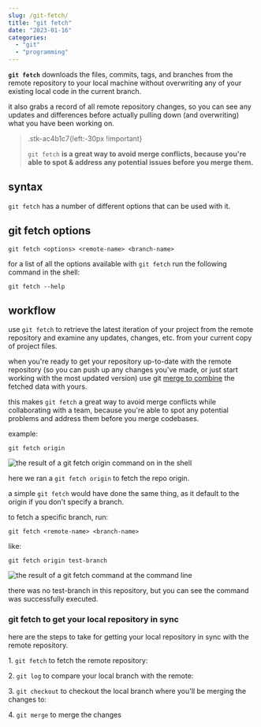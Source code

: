 ```yaml
---
slug: /git-fetch/
title: "git fetch"
date: "2023-01-16"
categories: 
  - "git"
  - "programming"
---
```


**`git fetch`** downloads the files, commits, tags, and branches from the remote repository to your local machine without overwriting any of your existing local code in the current branch.

it also grabs a record of all remote repository changes, so you can see any updates and differences before actually pulling down (and overwriting) what you have been working on.

> .stk-ac4b1c7{left:-30px !important}
> 
> `git fetch` **is a great way to avoid merge conflicts, because you're able to spot & address any potential issues before you merge them.**

## syntax

`git fetch` has a number of different options that can be used with it.

## git fetch options

```
git fetch <options> <remote-name> <branch-name>
```

for a list of all the options available with `git fetch` run the following command in the shell:

```
git fetch --help
```

## workflow

use `git fetch` to retrieve the latest iteration of your project from the remote repository and examine any updates, changes, etc. from your current copy of project files.

when you're ready to get your repository up-to-date with the remote repository (so you can push up any changes you've made, or just start working with the most updated version) use git [merge to combine](https://devinschumacher.com/how-to-combine-merge-multiple-csv-or-excel-files-for-mac-pc/) the fetched data with yours.

this makes `git fetch` a great way to avoid merge conflicts while collaborating with a team, because you're able to spot any potential problems and address them before you merge codebases.

example:

```
git fetch origin
```

![the result of a git fetch origin command on in the shell](/images/screen-shot-2022-08-06-at-08.53.22.png)

here we ran a `git fetch origin` to fetch the repo origin.

a simple `git fetch` would have done the same thing, as it default to the origin if you don't specify a branch.

to fetch a specific branch, run:

```
git fetch <remote-name> <branch-name>
```

like:

```
git fetch origin test-branch
```

![the result of a git fetch command at the command line](/images/screen-shot-2022-08-06-at-08.59.36-1024x151.png)

there was no test-branch in this repository, but you can see the command was successfully executed.

### git fetch to get your local repository in sync

here are the steps to take for getting your local repository in sync with the remote repository.

1\. `git fetch` to fetch the remote repository:

2\. `git log` to compare your local branch with the remote:

3\. `git checkout` to checkout the local branch where you'll be merging the changes to:

4\. `git merge` to merge the changes
